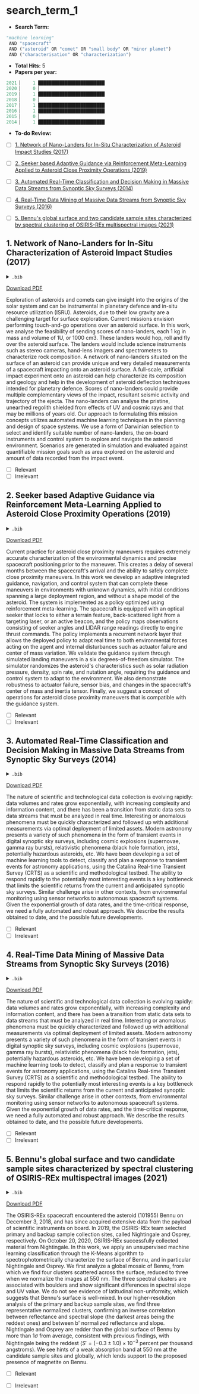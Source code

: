 # search_term_1


- **Search Term:**
````python
"machine learning" 
 AND "spacecraft" 
 AND ("asteroid" OR "comet" OR "small body" OR "minor planet") 
 AND ("characterisation" OR "characterization")
````

- **Total Hits:** 5
- **Papers per year:**
````python
2021 ▏    1 █████████████████████████
2020 ▏    0 ▏
2019 ▏    1 █████████████████████████
2018 ▏    0 ▏
2017 ▏    1 █████████████████████████
2016 ▏    1 █████████████████████████
2015 ▏    0 ▏
2014 ▏    1 █████████████████████████

````

- **To-do Review:**
- [ ] [1. Network of Nano-Landers for In-Situ Characterization of Asteroid Impact Studies (2017)](#1-Network-of-Nano-Landers-for-In-Situ-Characterization-of-Asteroid-Impact-Studies-2017)
- [ ] [2. Seeker based Adaptive Guidance via Reinforcement Meta-Learning Applied to Asteroid Close Proximity Operations (2019)](#2-Seeker-based-Adaptive-Guidance-via-Reinforcement-Meta-Learning-Applied-to-Asteroid-Close-Proximity-Operations-2019)
- [ ] [3. Automated Real-Time Classification and Decision Making in Massive Data Streams from Synoptic Sky Surveys (2014)](#3-Automated-Real-Time-Classification-and-Decision-Making-in-Massive-Data-Streams-from-Synoptic-Sky-Surveys-2014)
- [ ] [4. Real-Time Data Mining of Massive Data Streams from Synoptic Sky Surveys (2016)](#4-Real-Time-Data-Mining-of-Massive-Data-Streams-from-Synoptic-Sky-Surveys-2016)
- [ ] [5. Bennu's global surface and two candidate sample sites characterized by spectral clustering of OSIRIS-REx multispectral images (2021)](#5-Bennus-global-surface-and-two-candidate-sample-sites-characterized-by-spectral-clustering-of-OSIRIS-REx-multispectral-images-2021)


## 1. Network of Nano-Landers for In-Situ Characterization of Asteroid Impact Studies (2017)

<details>
<summary style="font-size:14px"><code>.bib</code></summary>
<p>

```bibtex
@article{1709.02885v1,
Author        = {Himangshu Kalita and Erik Asphaug and Stephen Schwartz and Jekanthan Thangavelautham},
Title         = {Network of Nano-Landers for In-Situ Characterization of Asteroid Impact
  Studies},
Eprint        = {1709.02885v1},
ArchivePrefix = {arXiv},
PrimaryClass  = {cs.RO},
Abstract      = {Exploration of asteroids and comets can give insight into the origins of the
solar system and can be instrumental in planetary defence and in-situ resource
utilization (ISRU). Asteroids, due to their low gravity are a challenging
target for surface exploration. Current missions envision performing
touch-and-go operations over an asteroid surface. In this work, we analyse the
feasibility of sending scores of nano-landers, each 1 kg in mass and volume of
1U, or 1000 cm3. These landers would hop, roll and fly over the asteroid
surface. The landers would include science instruments such as stereo cameras,
hand-lens imagers and spectrometers to characterize rock composition. A network
of nano-landers situated on the surface of an asteroid can provide unique and
very detailed measurements of a spacecraft impacting onto an asteroid surface.
A full-scale, artificial impact experiment onto an asteroid can help
characterize its composition and geology and help in the development of
asteroid deflection techniques intended for planetary defence. Scores of
nano-landers could provide multiple complementary views of the impact,
resultant seismic activity and trajectory of the ejecta. The nano-landers can
analyse the pristine, unearthed regolith shielded from effects of UV and cosmic
rays and that may be millions of years old. Our approach to formulating this
mission concepts utilizes automated machine learning techniques in the planning
and design of space systems. We use a form of Darwinian selection to select and
identify suitable number of nano-landers, the on-board instruments and control
system to explore and navigate the asteroid environment. Scenarios are
generated in simulation and evaluated against quantifiable mission goals such
as area explored on the asteroid and amount of data recorded from the impact
event.},
Year          = {2017},
Month         = {Sep},
Url           = {http://arxiv.org/abs/1709.02885v1},
File          = {1709.02885v1.pdf}
}
```

</p></details>

[Download PDF](http://arxiv.org/pdf/1709.02885v1)

Exploration of asteroids and comets can give insight into the origins of the solar system and can be instrumental in planetary defence and in-situ resource utilization (ISRU). Asteroids, due to their low gravity are a challenging target for surface exploration. Current missions envision performing touch-and-go operations over an asteroid surface. In this work, we analyse the feasibility of sending scores of nano-landers, each 1 kg in mass and volume of 1U, or 1000 cm3. These landers would hop, roll and fly over the asteroid surface. The landers would include science instruments such as stereo cameras, hand-lens imagers and spectrometers to characterize rock composition. A network of nano-landers situated on the surface of an asteroid can provide unique and very detailed measurements of a spacecraft impacting onto an asteroid surface. A full-scale, artificial impact experiment onto an asteroid can help characterize its composition and geology and help in the development of asteroid deflection techniques intended for planetary defence. Scores of nano-landers could provide multiple complementary views of the impact, resultant seismic activity and trajectory of the ejecta. The nano-landers can analyse the pristine, unearthed regolith shielded from effects of UV and cosmic rays and that may be millions of years old. Our approach to formulating this mission concepts utilizes automated machine learning techniques in the planning and design of space systems. We use a form of Darwinian selection to select and identify suitable number of nano-landers, the on-board instruments and control system to explore and navigate the asteroid environment. Scenarios are generated in simulation and evaluated against quantifiable mission goals such as area explored on the asteroid and amount of data recorded from the impact event.

- [ ] Relevant
- [ ] Irrelevant

## 2. Seeker based Adaptive Guidance via Reinforcement Meta-Learning Applied to Asteroid Close Proximity Operations (2019)

<details>
<summary style="font-size:14px"><code>.bib</code></summary>
<p>

```bibtex
@article{1907.06098v1,
Author        = {Brian Gaudet and Richard Linares and Roberto Furfaro},
Title         = {Seeker based Adaptive Guidance via Reinforcement Meta-Learning Applied
  to Asteroid Close Proximity Operations},
Eprint        = {1907.06098v1},
DOI           = {10.1016/j.actaastro.2020.02.036},
ArchivePrefix = {arXiv},
PrimaryClass  = {eess.SY},
Abstract      = {Current practice for asteroid close proximity maneuvers requires extremely
accurate characterization of the environmental dynamics and precise spacecraft
positioning prior to the maneuver. This creates a delay of several months
between the spacecraft's arrival and the ability to safely complete close
proximity maneuvers. In this work we develop an adaptive integrated guidance,
navigation, and control system that can complete these maneuvers in
environments with unknown dynamics, with initial conditions spanning a large
deployment region, and without a shape model of the asteroid. The system is
implemented as a policy optimized using reinforcement meta-learning. The
spacecraft is equipped with an optical seeker that locks to either a terrain
feature, back-scattered light from a targeting laser, or an active beacon, and
the policy maps observations consisting of seeker angles and LIDAR range
readings directly to engine thrust commands. The policy implements a recurrent
network layer that allows the deployed policy to adapt real time to both
environmental forces acting on the agent and internal disturbances such as
actuator failure and center of mass variation. We validate the guidance system
through simulated landing maneuvers in a six degrees-of-freedom simulator. The
simulator randomizes the asteroid's characteristics such as solar radiation
pressure, density, spin rate, and nutation angle, requiring the guidance and
control system to adapt to the environment. We also demonstrate robustness to
actuator failure, sensor bias, and changes in the spacecraft's center of mass
and inertia tensor. Finally, we suggest a concept of operations for asteroid
close proximity maneuvers that is compatible with the guidance system.},
Year          = {2019},
Month         = {Jul},
Url           = {http://arxiv.org/abs/1907.06098v1},
File          = {1907.06098v1.pdf}
}
```

</p></details>

[Download PDF](http://arxiv.org/pdf/1907.06098v1)

Current practice for asteroid close proximity maneuvers requires extremely accurate characterization of the environmental dynamics and precise spacecraft positioning prior to the maneuver. This creates a delay of several months between the spacecraft's arrival and the ability to safely complete close proximity maneuvers. In this work we develop an adaptive integrated guidance, navigation, and control system that can complete these maneuvers in environments with unknown dynamics, with initial conditions spanning a large deployment region, and without a shape model of the asteroid. The system is implemented as a policy optimized using reinforcement meta-learning. The spacecraft is equipped with an optical seeker that locks to either a terrain feature, back-scattered light from a targeting laser, or an active beacon, and the policy maps observations consisting of seeker angles and LIDAR range readings directly to engine thrust commands. The policy implements a recurrent network layer that allows the deployed policy to adapt real time to both environmental forces acting on the agent and internal disturbances such as actuator failure and center of mass variation. We validate the guidance system through simulated landing maneuvers in a six degrees-of-freedom simulator. The simulator randomizes the asteroid's characteristics such as solar radiation pressure, density, spin rate, and nutation angle, requiring the guidance and control system to adapt to the environment. We also demonstrate robustness to actuator failure, sensor bias, and changes in the spacecraft's center of mass and inertia tensor. Finally, we suggest a concept of operations for asteroid close proximity maneuvers that is compatible with the guidance system.

- [ ] Relevant
- [ ] Irrelevant

## 3. Automated Real-Time Classification and Decision Making in Massive Data Streams from Synoptic Sky Surveys (2014)

<details>
<summary style="font-size:14px"><code>.bib</code></summary>
<p>

```bibtex
@article{1407.3502v1,
Author        = {S. G. Djorgovski and A. A. Mahabal and C. Donalek and M. J. Graham and A. J. Drake and M. Turmon and T. Fuchs},
Title         = {Automated Real-Time Classification and Decision Making in Massive Data
  Streams from Synoptic Sky Surveys},
Eprint        = {1407.3502v1},
DOI           = {10.1109/eScience.2014.7},
ArchivePrefix = {arXiv},
PrimaryClass  = {astro-ph.IM},
Abstract      = {The nature of scientific and technological data collection is evolving
rapidly: data volumes and rates grow exponentially, with increasing complexity
and information content, and there has been a transition from static data sets
to data streams that must be analyzed in real time. Interesting or anomalous
phenomena must be quickly characterized and followed up with additional
measurements via optimal deployment of limited assets. Modern astronomy
presents a variety of such phenomena in the form of transient events in digital
synoptic sky surveys, including cosmic explosions (supernovae, gamma ray
bursts), relativistic phenomena (black hole formation, jets), potentially
hazardous asteroids, etc. We have been developing a set of machine learning
tools to detect, classify and plan a response to transient events for astronomy
applications, using the Catalina Real-time Transient Survey (CRTS) as a
scientific and methodological testbed. The ability to respond rapidly to the
potentially most interesting events is a key bottleneck that limits the
scientific returns from the current and anticipated synoptic sky surveys.
Similar challenge arise in other contexts, from environmental monitoring using
sensor networks to autonomous spacecraft systems. Given the exponential growth
of data rates, and the time-critical response, we need a fully automated and
robust approach. We describe the results obtained to date, and the possible
future developments.},
Year          = {2014},
Month         = {Jul},
Url           = {http://arxiv.org/abs/1407.3502v1},
File          = {1407.3502v1.pdf}
}
```

</p></details>

[Download PDF](http://arxiv.org/pdf/1407.3502v1)

The nature of scientific and technological data collection is evolving rapidly: data volumes and rates grow exponentially, with increasing complexity and information content, and there has been a transition from static data sets to data streams that must be analyzed in real time. Interesting or anomalous phenomena must be quickly characterized and followed up with additional measurements via optimal deployment of limited assets. Modern astronomy presents a variety of such phenomena in the form of transient events in digital synoptic sky surveys, including cosmic explosions (supernovae, gamma ray bursts), relativistic phenomena (black hole formation, jets), potentially hazardous asteroids, etc. We have been developing a set of machine learning tools to detect, classify and plan a response to transient events for astronomy applications, using the Catalina Real-time Transient Survey (CRTS) as a scientific and methodological testbed. The ability to respond rapidly to the potentially most interesting events is a key bottleneck that limits the scientific returns from the current and anticipated synoptic sky surveys. Similar challenge arise in other contexts, from environmental monitoring using sensor networks to autonomous spacecraft systems. Given the exponential growth of data rates, and the time-critical response, we need a fully automated and robust approach. We describe the results obtained to date, and the possible future developments.

- [ ] Relevant
- [ ] Irrelevant

## 4. Real-Time Data Mining of Massive Data Streams from Synoptic Sky Surveys (2016)

<details>
<summary style="font-size:14px"><code>.bib</code></summary>
<p>

```bibtex
@article{1601.04385v1,
Author        = {S. G. Djorgovski and M. J. Graham and C. Donalek and A. A. Mahabal and A. J. Drake and M. Turmon and T. Fuchs},
Title         = {Real-Time Data Mining of Massive Data Streams from Synoptic Sky Surveys},
Eprint        = {1601.04385v1},
DOI           = {10.1016/j.future.2015.10.013},
ArchivePrefix = {arXiv},
PrimaryClass  = {astro-ph.IM},
Abstract      = {The nature of scientific and technological data collection is evolving
rapidly: data volumes and rates grow exponentially, with increasing complexity
and information content, and there has been a transition from static data sets
to data streams that must be analyzed in real time. Interesting or anomalous
phenomena must be quickly characterized and followed up with additional
measurements via optimal deployment of limited assets. Modern astronomy
presents a variety of such phenomena in the form of transient events in digital
synoptic sky surveys, including cosmic explosions (supernovae, gamma ray
bursts), relativistic phenomena (black hole formation, jets), potentially
hazardous asteroids, etc. We have been developing a set of machine learning
tools to detect, classify and plan a response to transient events for astronomy
applications, using the Catalina Real-time Transient Survey (CRTS) as a
scientific and methodological testbed. The ability to respond rapidly to the
potentially most interesting events is a key bottleneck that limits the
scientific returns from the current and anticipated synoptic sky surveys.
Similar challenge arise in other contexts, from environmental monitoring using
sensor networks to autonomous spacecraft systems. Given the exponential growth
of data rates, and the time-critical response, we need a fully automated and
robust approach. We describe the results obtained to date, and the possible
future developments.},
Year          = {2016},
Month         = {Jan},
Url           = {http://arxiv.org/abs/1601.04385v1},
File          = {1601.04385v1.pdf}
}
```

</p></details>

[Download PDF](http://arxiv.org/pdf/1601.04385v1)

The nature of scientific and technological data collection is evolving rapidly: data volumes and rates grow exponentially, with increasing complexity and information content, and there has been a transition from static data sets to data streams that must be analyzed in real time. Interesting or anomalous phenomena must be quickly characterized and followed up with additional measurements via optimal deployment of limited assets. Modern astronomy presents a variety of such phenomena in the form of transient events in digital synoptic sky surveys, including cosmic explosions (supernovae, gamma ray bursts), relativistic phenomena (black hole formation, jets), potentially hazardous asteroids, etc. We have been developing a set of machine learning tools to detect, classify and plan a response to transient events for astronomy applications, using the Catalina Real-time Transient Survey (CRTS) as a scientific and methodological testbed. The ability to respond rapidly to the potentially most interesting events is a key bottleneck that limits the scientific returns from the current and anticipated synoptic sky surveys. Similar challenge arise in other contexts, from environmental monitoring using sensor networks to autonomous spacecraft systems. Given the exponential growth of data rates, and the time-critical response, we need a fully automated and robust approach. We describe the results obtained to date, and the possible future developments.

- [ ] Relevant
- [ ] Irrelevant

## 5. Bennu's global surface and two candidate sample sites characterized by spectral clustering of OSIRIS-REx multispectral images (2021)

<details>
<summary style="font-size:14px"><code>.bib</code></summary>
<p>

```bibtex
@article{2104.02435v1,
Author        = {J. L. Rizos and J. de Leon and J. Licandro and D. R. Golish and H. Campins and E. Tatsumi and M. Popescu and D. N. DellaGiustina and M. Pajola and J. -Y. Li and K. J. Becker and D. S. Lauretta},
Title         = {Bennu's global surface and two candidate sample sites characterized by
  spectral clustering of OSIRIS-REx multispectral images},
Eprint        = {2104.02435v1},
DOI           = {10.1016/j.icarus.2021.114467},
ArchivePrefix = {arXiv},
PrimaryClass  = {astro-ph.EP},
Abstract      = {The OSIRIS-REx spacecraft encountered the asteroid (101955) Bennu on December
3, 2018, and has since acquired extensive data from the payload of scientific
instruments on board. In 2019, the OSIRIS-REx team selected primary and backup
sample collection sites, called Nightingale and Osprey, respectively. On
October 20, 2020, OSIRIS-REx successfully collected material from Nightingale.
In this work, we apply an unsupervised machine learning classification through
the K-Means algorithm to spectrophotometrically characterize the surface of
Bennu, and in particular Nightingale and Osprey. We first analyze a global
mosaic of Bennu, from which we find four clusters scattered across the surface,
reduced to three when we normalize the images at 550 nm. The three spectral
clusters are associated with boulders and show significant differences in
spectral slope and UV value. We do not see evidence of latitudinal
non-uniformity, which suggests that Bennu's surface is well-mixed. In our
higher-resolution analysis of the primary and backup sample sites, we find
three representative normalized clusters, confirming an inverse correlation
between reflectance and spectral slope (the darkest areas being the reddest
ones) and between b' normalized reflectance and slope. Nightingale and Osprey
are redder than the global surface of Bennu by more than $1\sigma$ from
average, consistent with previous findings, with Nightingale being the reddest
($S' = (- 0.3 \pm 1.0) \times 10^{- 3}$ percent per thousand angstroms). We see
hints of a weak absorption band at 550 nm at the candidate sample sites and
globally, which lends support to the proposed presence of magnetite on Bennu.},
Year          = {2021},
Month         = {Apr},
Url           = {http://arxiv.org/abs/2104.02435v1},
File          = {2104.02435v1.pdf}
}
```

</p></details>

[Download PDF](http://arxiv.org/pdf/2104.02435v1)

The OSIRIS-REx spacecraft encountered the asteroid (101955) Bennu on December 3, 2018, and has since acquired extensive data from the payload of scientific instruments on board. In 2019, the OSIRIS-REx team selected primary and backup sample collection sites, called Nightingale and Osprey, respectively. On October 20, 2020, OSIRIS-REx successfully collected material from Nightingale. In this work, we apply an unsupervised machine learning classification through the K-Means algorithm to spectrophotometrically characterize the surface of Bennu, and in particular Nightingale and Osprey. We first analyze a global mosaic of Bennu, from which we find four clusters scattered across the surface, reduced to three when we normalize the images at 550 nm. The three spectral clusters are associated with boulders and show significant differences in spectral slope and UV value. We do not see evidence of latitudinal non-uniformity, which suggests that Bennu's surface is well-mixed. In our higher-resolution analysis of the primary and backup sample sites, we find three representative normalized clusters, confirming an inverse correlation between reflectance and spectral slope (the darkest areas being the reddest ones) and between b' normalized reflectance and slope. Nightingale and Osprey are redder than the global surface of Bennu by more than $1\sigma$ from average, consistent with previous findings, with Nightingale being the reddest ($S' = (- 0.3 \pm 1.0) \times 10^{- 3}$ percent per thousand angstroms). We see hints of a weak absorption band at 550 nm at the candidate sample sites and globally, which lends support to the proposed presence of magnetite on Bennu.

- [ ] Relevant
- [ ] Irrelevant

